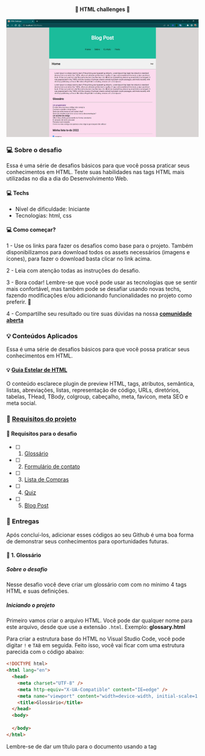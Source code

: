 <h4 align="center"> 
	🚧 HTML challenges 🚀
</h4>

<p align="center" style="display: flex; align-items: flex-start; justify-content: center;">
  <img alt="versão 1 do projeto" title="#html-challenge" src="./.github/tela-1.jpg">
</p>  

### 💻 Sobre o desafio

Essa é uma série de desafios básicos para que você possa praticar seus conhecimentos em HTML. Teste suas habilidades nas tags HTML mais utilizadas no dia a dia do Desenvolvimento Web.

#### 💻 Techs

- Nível de dificuldade: Iniciante
- Tecnologias: html, css

#### 💻 Como começar?

1 - Use os links para fazer os desafios como base para o projeto. Também disponibilizamos para download todos os assets necessários (imagens e ícones), para fazer o download basta clicar no link acima.  

2 - Leia com atenção todas as instruções do desafio.

3 - Bora codar! Lembre-se que você pode usar as tecnologias que se sentir mais confortável, mas também pode se desafiar usando novas techs, fazendo modificações e/ou adicionando funcionalidades no projeto como preferir. 🚀

4 - Compartilhe seu resultado ou tire suas dúvidas na nossa [**comunidade aberta**](https://discord.gg/bacwY2gDCF)

### 💡 Conteúdos Aplicados

Essa é uma série de desafios básicos para que você possa praticar seus conhecimentos em HTML. 

#### 💡 [Guia Estelar de HTML](https://app.rocketseat.com.br/discover/course/o-guia-estelar-de-html)
O conteúdo esclarece plugin de preview HTML, tags, atributos, semântica, listas, abreviações, listas, representação de código, URLs, diretórios, tabelas, THead, TBody, colgroup, cabeçalho, meta, favicon, meta SEO e meta social.

### 🚀 [Requisitos do projeto](https://efficient-sloth-d85.notion.site/Desafios-HTML-ed0f6368d34d44ffab92686b9dc93229)

#### 🚀 Requisitos para o desafio 

- [ ] 1. [Glossário](https://efficient-sloth-d85.notion.site/1-Gloss-rio-03e398f3c3e642b0a17c344aa354601f)
- [ ] 2. [Formulário de contato](https://efficient-sloth-d85.notion.site/2-Formul-rio-de-contato-7bb047fc602f48a1859e02882ddd547b)
- [ ] 3. [Lista de Compras](https://efficient-sloth-d85.notion.site/3-Lista-de-compras-91ff11e5af754cb48b51ff56e272a89d)
- [ ] 4. [Quiz](https://efficient-sloth-d85.notion.site/4-Quiz-46ee27c74c00436db6368b3855ee7dbc)
- [ ] 5. [Blog Post](https://efficient-sloth-d85.notion.site/5-Blog-Post-46d74c84a63c4e628739cc8a4fa7898f)

### 📅 Entregas

Após concluí-los, adicionar esses códigos ao seu Github é uma boa forma de demonstrar seus conhecimentos para oportunidades futuras.

#### 📅 1. Glossário

##### Sobre o desafio

Nesse desafio você deve criar um glossário com com no mínimo 4 tags HTML e suas definições.

##### Iniciando o projeto

Primeiro vamos criar o arquivo HTML. Você pode dar qualquer nome para este arquivo, desde que use a extensão `.html`. Exemplo: **glossary.html** 

Para criar a estrutura base do HTML no Visual Studio Code, você pode digitar `!` e `TAB` em seguida. Feito isso, você vai ficar com uma estrutura parecida com o código abaixo:

````html
<!DOCTYPE html>
<html lang="en">
  <head>
    <meta charset="UTF-8" />
    <meta http-equiv="X-UA-Compatible" content="IE=edge" />
    <meta name="viewport" content="width=device-width, initial-scale=1.0" />
    <title>Glossário</title>
  </head>
  <body>

  </body>
</html>
````

Lembre-se de dar um título para o documento usando a tag <title>: `<title>Glossário</title>`

##### Criando uma lista de descrição

❓ [Adicione um título para a página](https://app.rocketseat.com.br/node/o-guia-estelar-de-html/group/trabalhando-com-elementos/lesson/titulos-e-paragrafos)

❓ Para criar o glossário, você deve usar uma [lista de descrição](https://app.rocketseat.com.br/node/o-guia-estelar-de-html/group/trabalhando-com-elementos/lesson/lista-de-descricao) (`<dl>`)
    
❓ O termo da descrição deve estar em **negrito**. Bônus: o termo da descrição pode ser um link que leva para a documentação sobre o elemento HTML

##### Como deve ficar a página ao final?

Ao finalizar o desafio você vai ter um resultado parecido com o da imagem abaixo. 

![html glossário](./.github/html-glossario.png)

Lembrando que as imagens e textos abaixo são ilustrativos e você pode adicionar seu próprio conteúdo conforme as instruções acima.

#### 📅 2.

- detalhes

#### 📅 3.

- detalhes

#### 📅 4.

- detalhes

#### 📅 5.

- detalhes

#### 📅 Tarefas

- [ ] Organizando os detalhes do projeto no readme.md
- [ ] Uma branch main e uma developer
- [ ] Favicon
- [ ] Cor do ícone
- [ ] [Learn Responsive Design](https://web.dev/learn/design/)
- [ ] [Learn CSS](https://web.dev/learn/css/)

#### 📅 Telas

- Desktop

<p align="center" style="display: flex; align-items: flex-start; justify-content: center;">
  <img alt="versão 1 do projeto" title="#Portfolio" src="./.github/tela-1.jpg" width="400px">
</p>  

- Mobile

<p align="center" style="display: flex; align-items: flex-start; justify-content: center;">
  <img alt="versão 1 do projeto" title="#Portfolio" src="./.github/tela-2.jpg" height="400px">
</p>  

Feito com ❤️ por Douglas A B Novato. 👋🏽 [Entre em contato!](https://www.linkedin.com/in/douglasabnovato/)
 
Fonte do projeto na [Rocketseat](https://www.rocketseat.com.br/). 👋 Participe da [comunidade aberta](https://discord.gg/bacwY2gDCF)!